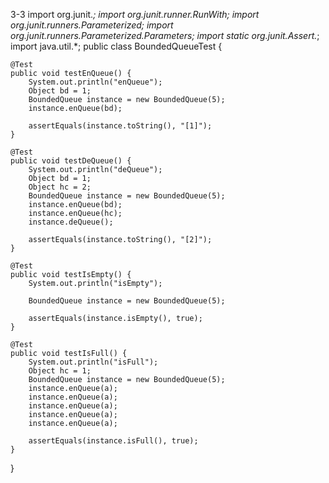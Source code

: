 3-3
import org.junit.*;
import org.junit.runner.RunWith;
import org.junit.runners.Parameterized;
import org.junit.runners.Parameterized.Parameters;
import static org.junit.Assert.*;
import java.util.*;
public class BoundedQueueTest {

    @Test
    public void testEnQueue() {
        System.out.println("enQueue");
        Object bd = 1;
        BoundedQueue instance = new BoundedQueue(5);
        instance.enQueue(bd);
        
        assertEquals(instance.toString(), "[1]");
    }

    @Test
    public void testDeQueue() {
        System.out.println("deQueue");
        Object bd = 1;
        Object hc = 2;
        BoundedQueue instance = new BoundedQueue(5);
        instance.enQueue(bd);
        instance.enQueue(hc);
        instance.deQueue();
        
        assertEquals(instance.toString(), "[2]");
    }

    @Test
    public void testIsEmpty() {
        System.out.println("isEmpty");

        BoundedQueue instance = new BoundedQueue(5);

        assertEquals(instance.isEmpty(), true);
    }

    @Test
    public void testIsFull() {
        System.out.println("isFull");
        Object hc = 1;
        BoundedQueue instance = new BoundedQueue(5);
        instance.enQueue(a);
        instance.enQueue(a);
        instance.enQueue(a);
        instance.enQueue(a);
        instance.enQueue(a);

        assertEquals(instance.isFull(), true);
    }
}

